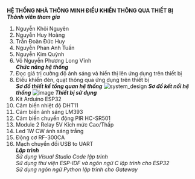 **HỆ THỐNG NHÀ THÔNG MINH ĐIỀU KHIỂN THÔNG QUA THIẾT BỊ**
<br>
**_Thành viên tham gia_**
1. Nguyễn Khôi Nguyên
2. Nguyễn Huy Hoàng
3. Trần Đoàn Đức Huy
4. Nguyễn Phan Anh Tuấn
5. Nguyễn Kim Quỳnh
6. Võ Nguyễn Phương Long Vĩnh<br>
**_Chức năng hệ thống_**
1. Đọc giá trị cường độ ánh sáng và hiển thị lên ứng dụng trên thiết bị
2. Điều khiển đèn, quạt thông qua ứng dụng trên thiết bị<br>
**_Sơ đồ thiết kế tổng quan hệ thống_**
![system_design](https://github.com/khoinguyen28102002/BTL_ES_231/assets/114055698/7400a392-5f25-4fac-a3b7-7e897f1eae48)
**_Sơ đồ kết nối hệ thống_**
![image](https://github.com/khoinguyen28102002/BTL_ES_231/assets/114055698/e657ced6-21e5-4049-a3ca-05cd2c2cb8c2)
**_Thiết bị sử dụng_**
1. Kit Arduino ESP32
2. Cảm biến nhiệt độ DHT11
3. Cảm biến ánh sáng LM393
4. Cảm biến chuyển động PIR HC-SR501
5. Module 2 Relay 5V Kích mức Cao/Thấp
6. Led 1W CW ánh sáng trắng
7. Động cơ RF-300CA
8. Mạch chuyển đối USB to UART<br>
**_Lập trình_**<br>
_Sử dụng Visual Studio Code lập trình_ <br>
_Sử dụng thư viện ESP-IDF và ngôn ngữ C lập trình cho ESP32_ <br>
_Sử dụng ngôn ngữ Python lập trình cho Gateway_ <br>
